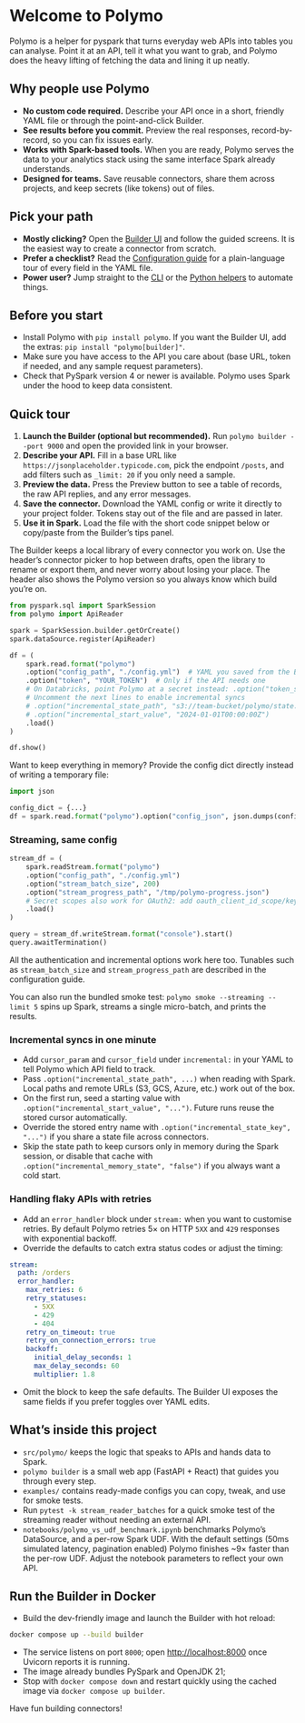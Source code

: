 # Welcome to Polymo

Polymo is a helper for pyspark that turns everyday web APIs into tables you can analyse. Point it at an API, tell it what you want to grab, and Polymo does the heavy lifting of fetching the data and lining it up neatly.

## Why people use Polymo
- **No custom code required.** Describe your API once in a short, friendly YAML file or through the point-and-click Builder.
- **See results before you commit.** Preview the real responses, record-by-record, so you can fix issues early.
- **Works with Spark-based tools.** When you are ready, Polymo serves the data to your analytics stack using the same interface Spark already understands.
- **Designed for teams.** Save reusable connectors, share them across projects, and keep secrets (like tokens) out of files.

## Pick your path
- **Mostly clicking?** Open the [Builder UI](builder-ui.md) and follow the guided screens. It is the easiest way to create a connector from scratch.
- **Prefer a checklist?** Read the [Configuration guide](config.md) for a plain-language tour of every field in the YAML file.
- **Power user?** Jump straight to the [CLI](cli.md) or the [Python helpers](api.md) to automate things.

## Before you start
- Install Polymo with `pip install polymo`. If you want the Builder UI, add the extras: `pip install "polymo[builder]"`.
- Make sure you have access to the API you care about (base URL, token if needed, and any sample request parameters).
- Check that PySpark version 4 or newer is available. Polymo uses Spark under the hood to keep data consistent.

## Quick tour

1. **Launch the Builder (optional but recommended).** Run `polymo builder --port 9000` and open the provided link in your browser.
2. **Describe your API.** Fill in a base URL like `https://jsonplaceholder.typicode.com`, pick the endpoint `/posts`, and add filters such as `_limit: 20` if you only need a sample.
3. **Preview the data.** Press the Preview button to see a table of records, the raw API replies, and any error messages.
4. **Save the connector.** Download the YAML config or write it directly to your project folder. Tokens stay out of the file and are passed in later.
5. **Use it in Spark.** Load the file with the short code snippet below or copy/paste from the Builder’s tips panel.

The Builder keeps a local library of every connector you work on. Use the header’s connector picker to hop between drafts, open the library to rename or export them, and never worry about losing your place. The header also shows the Polymo version so you always know which build you’re on.

```python
from pyspark.sql import SparkSession
from polymo import ApiReader

spark = SparkSession.builder.getOrCreate()
spark.dataSource.register(ApiReader)

df = (
    spark.read.format("polymo")
    .option("config_path", "./config.yml")  # YAML you saved from the Builder
    .option("token", "YOUR_TOKEN")  # Only if the API needs one
    # On Databricks, point Polymo at a secret instead: .option("token_scope", "my-scope").option("token_key", "api-token")
    # Uncomment the next lines to enable incremental syncs
    # .option("incremental_state_path", "s3://team-bucket/polymo/state.json")
    # .option("incremental_start_value", "2024-01-01T00:00:00Z")
    .load()
)

df.show()
```

Want to keep everything in memory? Provide the config dict directly instead of writing a temporary file:

```python
import json

config_dict = {...}
df = spark.read.format("polymo").option("config_json", json.dumps(config_dict)).load()
```

### Streaming, same config

```python
stream_df = (
    spark.readStream.format("polymo")
    .option("config_path", "./config.yml")
    .option("stream_batch_size", 200)
    .option("stream_progress_path", "/tmp/polymo-progress.json")
    # Secret scopes also work for OAuth2: add oauth_client_id_scope/key and oauth_client_secret_scope/key for Databricks
    .load()
)

query = stream_df.writeStream.format("console").start()
query.awaitTermination()
```

All the authentication and incremental options work here too. Tunables such as `stream_batch_size` and `stream_progress_path` are described in the configuration guide.

You can also run the bundled smoke test: `polymo smoke --streaming --limit 5` spins up Spark, streams a single micro-batch, and prints the results.

### Incremental syncs in one minute
- Add `cursor_param` and `cursor_field` under `incremental:` in your YAML to tell Polymo which API field to track.
- Pass `.option("incremental_state_path", ...)` when reading with Spark. Local paths and remote URLs (S3, GCS, Azure, etc.) work out of the box.
- On the first run, seed a starting value with `.option("incremental_start_value", "...")`. Future runs reuse the stored cursor automatically.
- Override the stored entry name with `.option("incremental_state_key", "...")` if you share a state file across connectors.
- Skip the state path to keep cursors only in memory during the Spark session, or disable that cache with `.option("incremental_memory_state", "false")` if you always want a cold start.

### Handling flaky APIs with retries
- Add an `error_handler` block under `stream:` when you want to customise retries. By default Polymo retries 5× on HTTP `5XX` and `429` responses with exponential backoff.
- Override the defaults to catch extra status codes or adjust the timing:

```yaml
stream:
  path: /orders
  error_handler:
    max_retries: 6
    retry_statuses:
      - 5XX
      - 429
      - 404
    retry_on_timeout: true
    retry_on_connection_errors: true
    backoff:
      initial_delay_seconds: 1
      max_delay_seconds: 60
      multiplier: 1.8
```

- Omit the block to keep the safe defaults. The Builder UI exposes the same fields if you prefer toggles over YAML edits.

## What’s inside this project
- `src/polymo/` keeps the logic that speaks to APIs and hands data to Spark.
- `polymo builder` is a small web app (FastAPI + React) that guides you through every step.
- `examples/` contains ready-made configs you can copy, tweak, and use for smoke tests.
- Run `pytest -k stream_reader_batches` for a quick smoke test of the streaming reader without needing an external API.
- `notebooks/polymo_vs_udf_benchmark.ipynb` benchmarks Polymo’s DataSource, and a per-row Spark UDF. With the default settings (50ms simulated latency, pagination enabled) Polymo finishes ~9× faster than the per-row UDF. Adjust the notebook parameters to reflect your own API.

## Run the Builder in Docker
- Build the dev-friendly image and launch the Builder with hot reload:

```bash
docker compose up --build builder
```

- The service listens on port `8000`; open <http://localhost:8000> once Uvicorn reports it is running.
- The image already bundles PySpark and OpenJDK 21;
- Stop with `docker compose down` and restart quickly using the cached image via `docker compose up builder`.

Have fun building connectors!
